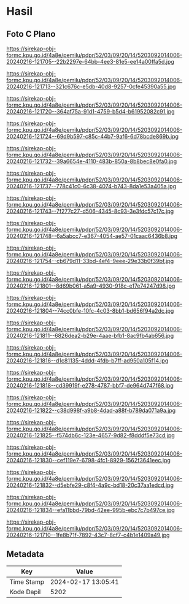 # Hasil

## Foto C Plano

https://sirekap-obj-formc.kpu.go.id/4a8e/pemilu/pdpr/52/03/09/20/14/5203092014006-20240216-121705--22b2297e-64bb-4ee3-81e5-ee14a00ffa5d.jpg

https://sirekap-obj-formc.kpu.go.id/4a8e/pemilu/pdpr/52/03/09/20/14/5203092014006-20240216-121713--321c676c-e5db-40d8-9257-0cfe45390a55.jpg

https://sirekap-obj-formc.kpu.go.id/4a8e/pemilu/pdpr/52/03/09/20/14/5203092014006-20240216-121720--364af75a-91d1-4759-b5d4-b61952082c91.jpg

https://sirekap-obj-formc.kpu.go.id/4a8e/pemilu/pdpr/52/03/09/20/14/5203092014006-20240216-121724--69d9b597-c85c-44b7-9af6-6d78bcde869b.jpg

https://sirekap-obj-formc.kpu.go.id/4a8e/pemilu/pdpr/52/03/09/20/14/5203092014006-20240216-121732--39a6654e-4110-483b-850a-8b8bec8e0fa0.jpg

https://sirekap-obj-formc.kpu.go.id/4a8e/pemilu/pdpr/52/03/09/20/14/5203092014006-20240216-121737--778c41c0-6c38-4074-b743-8da1e53a405a.jpg

https://sirekap-obj-formc.kpu.go.id/4a8e/pemilu/pdpr/52/03/09/20/14/5203092014006-20240216-121743--7f277c27-d506-4345-8c93-3e3fdc57c17c.jpg

https://sirekap-obj-formc.kpu.go.id/4a8e/pemilu/pdpr/52/03/09/20/14/5203092014006-20240216-121748--6a5abcc7-e367-4054-ae57-01caac6436b8.jpg

https://sirekap-obj-formc.kpu.go.id/4a8e/pemilu/pdpr/52/03/09/20/14/5203092014006-20240216-121754--cb679d11-33bd-4ef4-9eee-29e33b0f39bf.jpg

https://sirekap-obj-formc.kpu.go.id/4a8e/pemilu/pdpr/52/03/09/20/14/5203092014006-20240216-121801--8d69b061-a5a9-4930-918c-e17e74247d98.jpg

https://sirekap-obj-formc.kpu.go.id/4a8e/pemilu/pdpr/52/03/09/20/14/5203092014006-20240216-121804--74cc0bfe-10fc-4c03-8bb1-bd656f94a2dc.jpg

https://sirekap-obj-formc.kpu.go.id/4a8e/pemilu/pdpr/52/03/09/20/14/5203092014006-20240216-121811--6826dea2-b29e-4aae-bfb1-8ac9fb4ab656.jpg

https://sirekap-obj-formc.kpu.go.id/4a8e/pemilu/pdpr/52/03/09/20/14/5203092014006-20240216-121816--d1c81135-4ddd-4fdb-b7ff-ad950a105f14.jpg

https://sirekap-obj-formc.kpu.go.id/4a8e/pemilu/pdpr/52/03/09/20/14/5203092014006-20240216-121818--cd39919f-e278-4787-bbf7-de964d747f68.jpg

https://sirekap-obj-formc.kpu.go.id/4a8e/pemilu/pdpr/52/03/09/20/14/5203092014006-20240216-121822--c38d998f-a9b8-4dad-a88f-b789da071a9a.jpg

https://sirekap-obj-formc.kpu.go.id/4a8e/pemilu/pdpr/52/03/09/20/14/5203092014006-20240216-121825--f574db6c-123e-4657-9d82-f8dddf5e73cd.jpg

https://sirekap-obj-formc.kpu.go.id/4a8e/pemilu/pdpr/52/03/09/20/14/5203092014006-20240216-121830--cef119e7-6798-4fc1-8929-1562f3641eec.jpg

https://sirekap-obj-formc.kpu.go.id/4a8e/pemilu/pdpr/52/03/09/20/14/5203092014006-20240216-121832--d5ebfe29-c8f4-4a9c-bd18-20c37aa1edcd.jpg

https://sirekap-obj-formc.kpu.go.id/4a8e/pemilu/pdpr/52/03/09/20/14/5203092014006-20240216-121834--efa11bbd-79bd-42ee-995b-ebc7c7b497ce.jpg

https://sirekap-obj-formc.kpu.go.id/4a8e/pemilu/pdpr/52/03/09/20/14/5203092014006-20240216-121710--1fe8b71f-7892-43c7-8cf7-c4b1e1409a49.jpg


## Metadata

| Key        | Value               |
| ---------- | ------------------- |
| Time Stamp | 2024-02-17 13:05:41 |
| Kode Dapil | 5202                |



